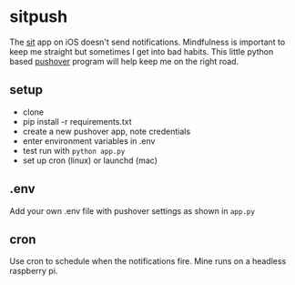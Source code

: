 # sitpush
The [sit](https://itunes.apple.com/us/app/sit-a-beautiful-simple-meditation-timer/id1023238111?mt=8) app on iOS doesn't send notifications. Mindfulness is important to keep me straight but sometimes I get into bad habits. This little python based [pushover](https://pushover.net/) program will help keep me on the right road.

## setup
+ clone
+ pip install -r requirements.txt
+ create a new pushover app, note credentials
+ enter environment variables in .env
+ test run with `python app.py`
+ set up cron (linux) or launchd (mac)

## .env
Add your own .env file with pushover settings as shown in `app.py`

## cron
Use cron to schedule when the notifications fire. Mine runs on a headless raspberry pi.
